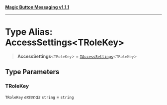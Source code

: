 [**Magic Button Messaging v1.1.1**](../README.md)

***

# Type Alias: AccessSettings\<TRoleKey\>

> **AccessSettings**\<`TRoleKey`\> = [`IAccessSettings`](../interfaces/IAccessSettings.md)\<`TRoleKey`\>

## Type Parameters

### TRoleKey

`TRoleKey` *extends* `string` = `string`
